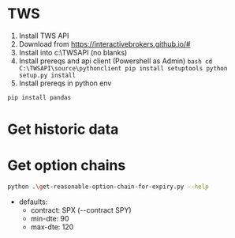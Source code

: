 # TWS
1. Install TWS API
  1. Download from https://interactivebrokers.github.io/#
  1. Install into c:\TWSAPI (no blanks)
  1. Install prereqs and api client (Powershell as Admin)
    ```bash
    cd C:\TWSAPI\source\pythonclient
    pip install setuptools
    python setup.py install
    ```
1. Install prereqs in python env
```bash
pip install pandas
```

# Get historic data

# Get option chains
```bash
python .\get-reasonable-option-chain-for-expiry.py --help
```
- defaults:
  - contract: SPX (--contract SPY)
  - min-dte: 90
  - max-dte: 120
